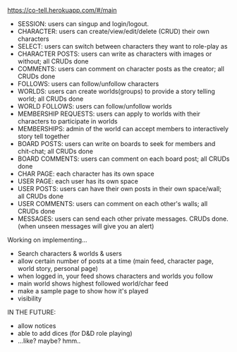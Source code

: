 https://co-tell.herokuapp.com/#/main

- SESSION: users can singup and login/logout.
- CHARACTER: users can create/view/edit/delete (CRUD) their own characters
- SELECT: users can switch between characters they want to role-play as
- CHARACTER POSTS: users can write as characters with images or without; all CRUDs done
- COMMENTS: users can comment on character posts as the creator; all CRUDs done
- FOLLOWS: users can follow/unfollow characters
- WORLDS: users can create worlds(groups) to provide a story telling world; all CRUDs done
- WORLD FOLLOWS: users can follow/unfollow worlds
- MEMBERSHIP REQUESTS: users can apply to worlds with their characters to participate in worlds
- MEMBERSHIPS: admin of the world can accept members to interactively story tell together
- BOARD POSTS: users can write on boards to seek for members and chit-chat; all CRUDs done
- BOARD COMMENTS: users can comment on each board post; all CRUDs done
- CHAR PAGE: each character has its own space
- USER PAGE: each user has its own space
- USER POSTS: users can have their own posts in their own space/wall; all CRUDs done
- USER COMMENTS: users can comment on each other's walls; all CRUDs done
- MESSAGES: users can send each other private messages. CRUDs done. (when unseen messages will give you an alert)

Working on implementing...

- Search characters & worlds & users
- allow certain number of posts at a time (main feed, character page, world story, personal page) 
- when logged in, your feed shows characters and worlds you follow
- main world shows highest followed world/char feed
- make a sample page to show how it's played
- visibility

IN THE FUTURE:

- allow notices
- able to add dices (for D&D role playing)
- ...like? maybe? hmm..
